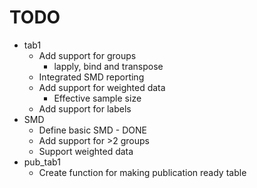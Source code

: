 # TODO

- tab1 
  - Add support for groups
    - lapply, bind and transpose
  - Integrated SMD reporting
  - Add support for weighted data
    - Effective sample size
  - Add support for labels
- SMD
  - Define basic SMD - DONE
  - Add support for >2 groups
  - Support weighted data
- pub_tab1
  - Create function for making publication ready table

